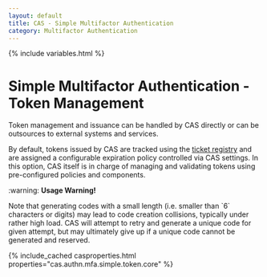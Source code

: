 ```yaml
---
layout: default
title: CAS - Simple Multifactor Authentication
category: Multifactor Authentication
---
```


{% include variables.html %}

# Simple Multifactor Authentication - Token Management

Token management and issuance can be handled by CAS directly or can be outsources to external systems and services.

By default, tokens issued by CAS are tracked using the [ticket registry](../ticketing/Configuring-Ticketing-Components.html)
and are assigned a configurable expiration policy controlled via CAS settings. In this option, CAS itself is in charge of
managing and validating tokens using pre-configured policies and components.

<div class="alert alert-warning">:warning: <strong>Usage Warning!</strong><p>Note 
that generating codes with a small length (i.e. smaller than `6` characters or digits) 
may lead to code creation collisions, typically under rather high load. CAS will attempt to retry
and generate a unique code for given attempt, but may ultimately give up if a unique code cannot
be generated and reserved.</p></div>

{% include_cached casproperties.html properties="cas.authn.mfa.simple.token.core" %}
